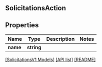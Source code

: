 ## SolicitationsAction

## Properties

Name | Type | Description | Notes
------------ | ------------- | ------------- | -------------
**name** | **string** |  |

[[SolicitationsV1 Models]](../) [[API list]](../../Api) [[README]](../../../README.md)

